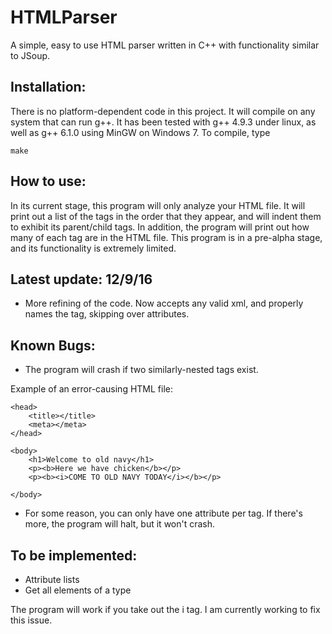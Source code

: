 # HTMLParser
A simple, easy to use HTML parser written in C++ with functionality similar to JSoup.

Installation:
--------------

There is no platform-dependent code in this project. It will compile on any system that can run g++. It has been tested with g++ 4.9.3 under linux, as well as g++ 6.1.0 using MinGW on Windows 7. To compile, type

`make`

How to use:
-----------

In its current stage, this program will only analyze your HTML file. It will print out a list of the tags in the order that they appear, and will indent them to exhibit its parent/child tags. In addition, the program will print out how many of each tag are in the HTML file. This program is in a pre-alpha stage, and its functionality is extremely limited. 

Latest update: 12/9/16
------------------------

- More refining of the code. Now accepts any valid xml, and properly names the tag, skipping over attributes.

Known Bugs:
------------

- The program will crash if two similarly-nested tags exist.

Example of an error-causing HTML file:

<html>

	<head>
		<title></title>
		<meta></meta>
	</head>

	<body>
		<h1>Welcome to old navy</h1>
		<p><b>Here we have chicken</b></p>
		<p><b><i>COME TO OLD NAVY TODAY</i></b></p>
		
	</body>

</html>

- For some reason, you can only have one attribute per tag. If there's more, the program will halt, but it won't crash.

To be implemented:
-------------------

- Attribute lists
- Get all elements of a type

The program will work if you take out the i tag. I am currently working to fix this issue.
